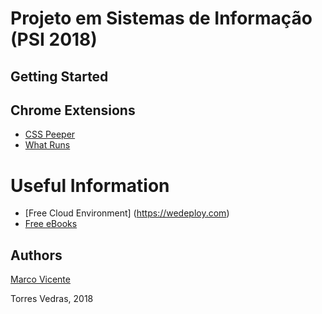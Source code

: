 # Projeto em Sistemas de Informação (PSI 2018)

## Getting Started ##

## Chrome Extensions ##
- [CSS Peeper](https://chrome.google.com/webstore/detail/css-peeper/mbnbehikldjhnfehhnaidhjhoofhpehk)
- [What Runs](https://chrome.google.com/webstore/detail/whatruns/cmkdbmfndkfgebldhnkbfhlneefdaaip)

Useful Information
=================
- [Free Cloud Environment] (https://wedeploy.com)
- [Free eBooks](https://www.packtpub.com//packt/offers/free-learning/)

## Authors 
[Marco Vicente](https://scholar.google.com/citations?user=uKVB2XgAAAAJ&hl=en&oi=sra)

Torres Vedras, 2018
